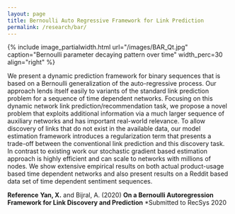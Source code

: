 ```yaml
---
layout: page
title: Bernoulli Auto Regressive Framework for Link Prediction
permalink: /research/bar/
---
```


{% include image_partialwidth.html url="/images/BAR_Qt.jpg" caption="Bernoulli parameter decaying pattern over time" width_perc=30 align="right" %}

We present a dynamic prediction framework for binary sequences that is based on a Bernoulli generalization of the auto-regressive process. Our approach lends itself easily to variants of the standard link prediction problem for a sequence of time dependent networks. Focusing on this dynamic network link prediction/recommendation task, we propose a novel problem that exploits additional information via a much larger sequence of auxiliary networks and has important real-world relevance. To allow discovery of links that do not exist in the available data, our model estimation framework introduces a regularization term that presents a trade-off between the conventional link prediction and this discovery task. In contrast to existing work our stochastic gradient based estimation approach is highly efficient and can scale to networks with millions of nodes. We show extensive empirical results on both actual product-usage based time dependent networks and also present results on a Reddit based data set of time dependent sentiment sequences.

**Reference**
**Yan, X.** and Bijral, A. (2020) **On a Bernoulli Autoregression Framework for Link Discovery and Prediction** *Submitted to RecSys 2020